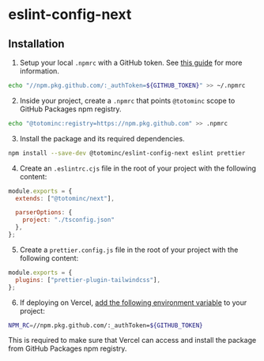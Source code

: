 # eslint-config-next

## Installation

1. Setup your local `.npmrc` with a GitHub token. See [this guide](https://docs.github.com/en/github/authenticating-to-github/creating-a-personal-access-token) for more information.

  ```bash
  echo "//npm.pkg.github.com/:_authToken=${GITHUB_TOKEN}" >> ~/.npmrc
  ```

2. Inside your project, create a `.npmrc` that points `@totominc` scope to GitHub Packages npm registry.

  ```bash
  echo "@totominc:registry=https://npm.pkg.github.com" >> .npmrc
  ```

3. Install the package and its required dependencies.

  ```bash
  npm install --save-dev @totominc/eslint-config-next eslint prettier
  ```

4. Create an `.eslintrc.cjs` file in the root of your project with the following content:

  ```js
  module.exports = {
    extends: ["@totominc/next"],

    parserOptions: {
      project: "./tsconfig.json"
    },
  };
  ```

5. Create a `prettier.config.js` file in the root of your project with the following content:

  ```js
  module.exports = {
    plugins: ["prettier-plugin-tailwindcss"],
  };
  ```

6. If deploying on Vercel, [add the following environment variable](https://vercel.com/guides/using-private-dependencies-with-vercel#other-package-registries) to your project:

  ```bash
  NPM_RC=//npm.pkg.github.com/:_authToken=${GITHUB_TOKEN}
  ```

  This is required to make sure that Vercel can access and install the package from GitHub Packages npm registry.
